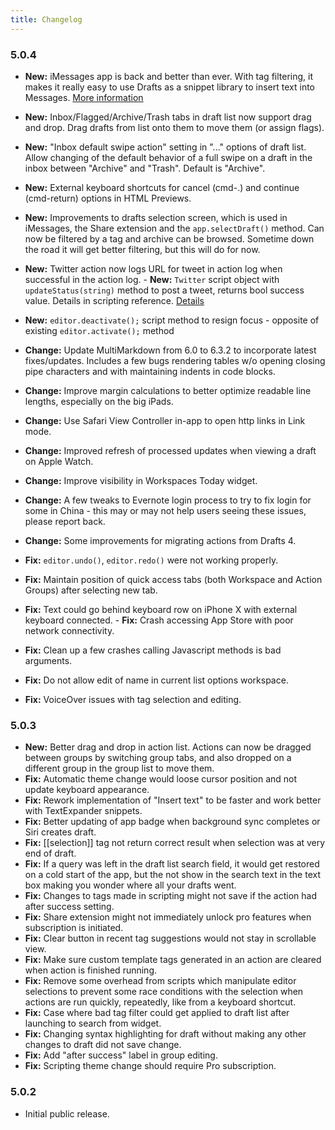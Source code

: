 ```yaml
---
title: Changelog
---
```


### 5.0.4

- **New:** iMessages app is back and better than ever. With tag filtering, it makes it really easy to use Drafts as a snippet library to insert text into Messages. [More information](/messages)
- **New:** Inbox/Flagged/Archive/Trash tabs in draft list now support drag and drop. Drag drafts from list onto them to move them (or assign flags).
- **New:** "Inbox default swipe action" setting in "..." options of draft list. Allow changing of the default behavior of a full swipe on a draft in the inbox between "Archive" and "Trash". Default is "Archive".
- **New:** External keyboard shortcuts for cancel (cmd-.) and continue (cmd-return) options in HTML Previews.
- **New:** Improvements to drafts selection screen, which is used in iMessages, the Share extension and the `app.selectDraft()` method. Can now be filtered by a tag and archive can be browsed. Sometime down the road it will get better filtering, but this will do for now.
- **New:** Twitter action now logs URL for tweet in action log when successful in the action log. - **New:** `Twitter` script object with `updateStatus(string)` method to post a tweet, returns bool success value. Details in scripting reference. [Details](https://github.com/agiletortoise/drafts-documentation/wiki/Twitter)
- **New:** `editor.deactivate();` script method to resign focus - opposite of existing `editor.activate();` method

- **Change:** Update MultiMarkdown from 6.0 to 6.3.2 to incorporate latest fixes/updates. Includes a few bugs rendering tables w/o opening closing pipe characters and with maintaining indents in code blocks.
- **Change:** Improve margin calculations to better optimize readable line lengths, especially on the big iPads.
- **Change:** Use Safari View Controller in-app to open http links in Link mode.
- **Change:** Improved refresh of processed updates when viewing a draft on Apple Watch.
- **Change:** Improve visibility in Workspaces Today widget.
- **Change:** A few tweaks to Evernote login process to try to fix login for some in China - this may or may not help users seeing these issues, please report back.
- **Change:** Some improvements for migrating actions from Drafts 4.

- **Fix:** `editor.undo()`, `editor.redo()` were not working properly.
- **Fix:** Maintain position of quick access tabs (both Workspace and Action Groups) after selecting new tab.
- **Fix:** Text could go behind keyboard row on iPhone X with external keyboard connected. - **Fix:** Crash accessing App Store with poor network connectivity.
- **Fix:** Clean up a few crashes calling Javascript methods is bad arguments.
- **Fix:** Do not allow edit of name in current list options workspace.
- **Fix:** VoiceOver issues with tag selection and editing.

### 5.0.3

- **New:** Better drag and drop in action list. Actions can now be dragged between groups by switching group tabs, and also dropped on a different group in the group list to move them.
- **Fix:** Automatic theme change would loose cursor position and not update keyboard appearance.
- **Fix:** Rework implementation of "Insert text" to be faster and work better with TextExpander snippets.
- **Fix:** Better updating of app badge when background sync completes or Siri creates draft.
- **Fix:** [[selection]] tag not return correct result when selection was at very end of draft.
- **Fix:** If a query was left in the draft list search field, it would get restored on a cold start of the app, but the not show in the search text in the text box making you wonder where all your drafts went.
- **Fix:** Changes to tags made in scripting might not save if the action had after success setting.
- **Fix:** Share extension might not immediately unlock pro features when subscription is initiated.
- **Fix:** Clear button in recent tag suggestions would not stay in scrollable view.
- **Fix:** Make sure custom template tags generated in an action are cleared when action is finished running.
- **Fix:** Remove some overhead from scripts which manipulate editor selections to prevent some race conditions with the selection when actions are run quickly, repeatedly, like from a keyboard shortcut.
- **Fix:** Case where bad tag filter could get applied to draft list after launching to search from widget.
- **Fix:** Changing syntax highlighting for draft without making any other changes to draft did not save change.
- **Fix:** Add "after success" label in group editing.
- **Fix:** Scripting theme change should require Pro subscription.

### 5.0.2

- Initial public release.
